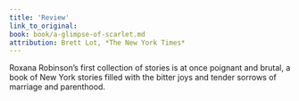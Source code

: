 ```yaml
---
title: 'Review'
link_to_original:
book: book/a-glimpse-of-scarlet.md
attribution: Brett Lot, *The New York Times*
---
```

Roxana Robinson’s first collection of stories is at once poignant and brutal, a book of New York stories filled with the bitter joys and tender sorrows of marriage and parenthood.


